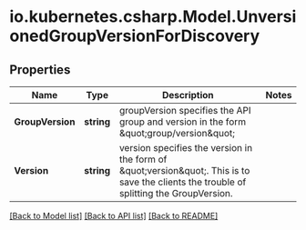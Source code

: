 # io.kubernetes.csharp.Model.UnversionedGroupVersionForDiscovery
## Properties

Name | Type | Description | Notes
------------ | ------------- | ------------- | -------------
**GroupVersion** | **string** | groupVersion specifies the API group and version in the form \&quot;group/version\&quot; | 
**Version** | **string** | version specifies the version in the form of \&quot;version\&quot;. This is to save the clients the trouble of splitting the GroupVersion. | 

[[Back to Model list]](../README.md#documentation-for-models) [[Back to API list]](../README.md#documentation-for-api-endpoints) [[Back to README]](../README.md)

